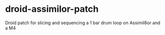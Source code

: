 # droid-assimilor-patch
Droid patch for slicing and sequencing a 1 bar drum loop on Assimil8or and a M4
